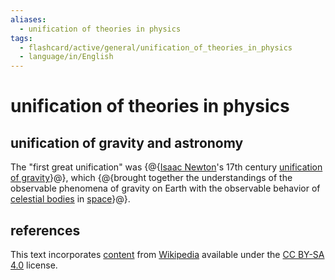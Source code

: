 ```yaml
---
aliases:
  - unification of theories in physics
tags:
  - flashcard/active/general/unification_of_theories_in_physics
  - language/in/English
---
```


# unification of theories in physics

## unification of gravity and astronomy

The "first great unification" was {@{[Isaac Newton](Issac%20Newton.md)'s 17th century [unification of gravity](Newton's%20law%20of%20universal%20gravitation.md)}@}, which {@{brought together the understandings of the observable phenomena of gravity on Earth with the observable behavior of [celestial bodies](astronomical%20object.md) in [space](outer%20space.md)}@}.

## references

This text incorporates [content](https://en.wikipedia.org/wiki/unification_of_theories_in_physics) from [Wikipedia](Wikipedia.md) available under the [CC BY-SA 4.0](https://creativecommons.org/licenses/by-sa/4.0/) license.
